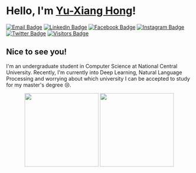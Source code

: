 # Hello, I'm [Yu-Xiang Hong](https://github.com/Cing-Chen)!

<!-- Those are made by "shields.io" except "Visitors Badge". -->
<!-- "Visitors Badge" is made by "visitorbadge.io". -->
[![Email Badge](https://img.shields.io/badge/-Email-c14438?style=flat-square&logo=Gmail&logoColor=white)](mailto:yuxiang.hong.tw@gmail.com)
[![Linkedin Badge](https://img.shields.io/badge/-LinkedIn-0e76a8?style=flat-square&logo=Linkedin&logoColor=white)](https://www.linkedin.com/in/yu-xiang-hong/)
[![Facebook Badge](https://img.shields.io/badge/Facebook-1877F2?style=flat-square&logo=facebook&logoColor=white)](https://www.facebook.com/yuxiang.hong.tw)
[![Instagram Badge](https://img.shields.io/badge/-Instagram-e4405f?style=flat-square&logo=Instagram&logoColor=white)](https://www.instagram.com/sunny._.yx/)
[![Twitter Badge](https://img.shields.io/badge/-Twitter-00acee?style=flat-square&logo=Twitter&logoColor=white)](https://twitter.com/yxhong_tw)
[![Visitors Badge](https://api.visitorbadge.io/api/visitors?path=https%3A%2F%2Fgithub.com%2FCing-Chen&countColor=%2337d67a&style=flat)](https://visitorbadge.io/status?path=https%3A%2F%2Fgithub.com%2FCing-Chen)

## Nice to see you!
I'm an undergraduate student in Computer Science at National Central University.
Recently, I'm currently into Deep Learning, Natural Language Processing and worrying about which university I can be accepted to study for my master's degree 😢.

<div align="center">
  <img src="https://github-readme-stats.vercel.app/api?username=Cing-Chen&count_private=true&show_icons=true&theme=vue-dark&bg_color=0d1117&include_all_commits=false&border_radius=15&hide_border=false" height=200>
 <img src="https://github-readme-stats.vercel.app/api/top-langs/?username=Cing-Chen&layout=compact&theme=vue-dark&show_icons=true&bg_color=0d1117&include_all_commits=true&border_radius=15&hide_border=false&langs_count=8&hide=HTML,CSS,Batchfile&count_private=frue" height=200>
</div>
